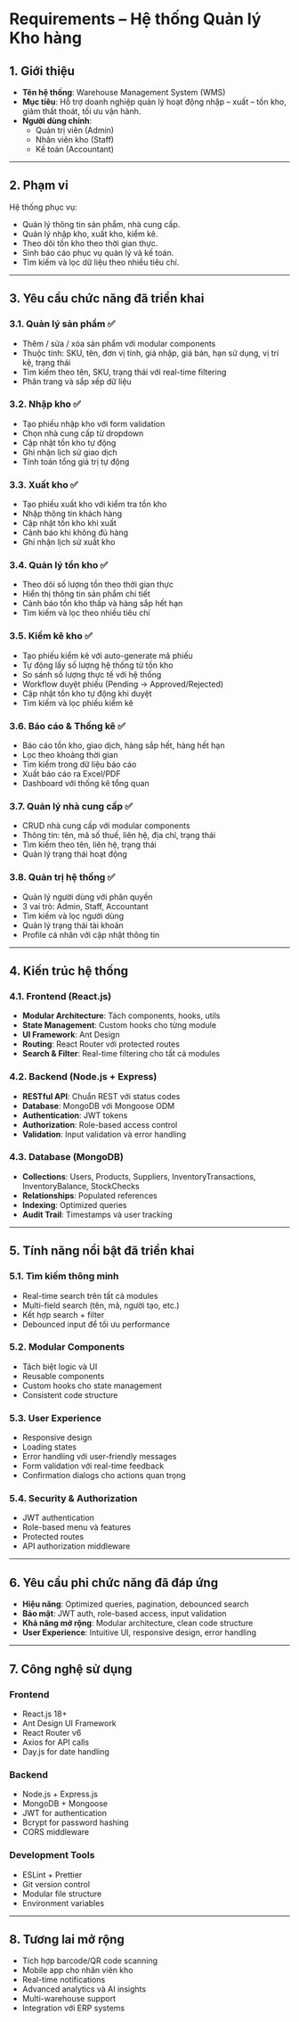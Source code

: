 # Requirements – Hệ thống Quản lý Kho hàng

## 1. Giới thiệu
- **Tên hệ thống**: Warehouse Management System (WMS)  
- **Mục tiêu**: Hỗ trợ doanh nghiệp quản lý hoạt động nhập – xuất – tồn kho, giảm thất thoát, tối ưu vận hành.  
- **Người dùng chính**:
  - Quản trị viên (Admin)
  - Nhân viên kho (Staff)
  - Kế toán (Accountant)

---

## 2. Phạm vi
Hệ thống phục vụ:
- Quản lý thông tin sản phẩm, nhà cung cấp.
- Quản lý nhập kho, xuất kho, kiểm kê.
- Theo dõi tồn kho theo thời gian thực.
- Sinh báo cáo phục vụ quản lý và kế toán.
- Tìm kiếm và lọc dữ liệu theo nhiều tiêu chí.

---

## 3. Yêu cầu chức năng đã triển khai

### 3.1. Quản lý sản phẩm ✅
- Thêm / sửa / xóa sản phẩm với modular components
- Thuộc tính: SKU, tên, đơn vị tính, giá nhập, giá bán, hạn sử dụng, vị trí kệ, trạng thái
- Tìm kiếm theo tên, SKU, trạng thái với real-time filtering
- Phân trang và sắp xếp dữ liệu

### 3.2. Nhập kho ✅
- Tạo phiếu nhập kho với form validation
- Chọn nhà cung cấp từ dropdown
- Cập nhật tồn kho tự động
- Ghi nhận lịch sử giao dịch
- Tính toán tổng giá trị tự động

### 3.3. Xuất kho ✅
- Tạo phiếu xuất kho với kiểm tra tồn kho
- Nhập thông tin khách hàng
- Cập nhật tồn kho khi xuất
- Cảnh báo khi không đủ hàng
- Ghi nhận lịch sử xuất kho

### 3.4. Quản lý tồn kho ✅
- Theo dõi số lượng tồn theo thời gian thực
- Hiển thị thông tin sản phẩm chi tiết
- Cảnh báo tồn kho thấp và hàng sắp hết hạn
- Tìm kiếm và lọc theo nhiều tiêu chí

### 3.5. Kiểm kê kho ✅
- Tạo phiếu kiểm kê với auto-generate mã phiếu
- Tự động lấy số lượng hệ thống từ tồn kho
- So sánh số lượng thực tế với hệ thống
- Workflow duyệt phiếu (Pending → Approved/Rejected)
- Cập nhật tồn kho tự động khi duyệt
- Tìm kiếm và lọc phiếu kiểm kê

### 3.6. Báo cáo & Thống kê ✅
- Báo cáo tồn kho, giao dịch, hàng sắp hết, hàng hết hạn
- Lọc theo khoảng thời gian
- Tìm kiếm trong dữ liệu báo cáo
- Xuất báo cáo ra Excel/PDF
- Dashboard với thống kê tổng quan

### 3.7. Quản lý nhà cung cấp ✅
- CRUD nhà cung cấp với modular components
- Thông tin: tên, mã số thuế, liên hệ, địa chỉ, trạng thái
- Tìm kiếm theo tên, liên hệ, trạng thái
- Quản lý trạng thái hoạt động

### 3.8. Quản trị hệ thống ✅
- Quản lý người dùng với phân quyền
- 3 vai trò: Admin, Staff, Accountant
- Tìm kiếm và lọc người dùng
- Quản lý trạng thái tài khoản
- Profile cá nhân với cập nhật thông tin

---

## 4. Kiến trúc hệ thống

### 4.1. Frontend (React.js)
- **Modular Architecture**: Tách components, hooks, utils
- **State Management**: Custom hooks cho từng module
- **UI Framework**: Ant Design
- **Routing**: React Router với protected routes
- **Search & Filter**: Real-time filtering cho tất cả modules

### 4.2. Backend (Node.js + Express)
- **RESTful API**: Chuẩn REST với status codes
- **Database**: MongoDB với Mongoose ODM
- **Authentication**: JWT tokens
- **Authorization**: Role-based access control
- **Validation**: Input validation và error handling

### 4.3. Database (MongoDB)
- **Collections**: Users, Products, Suppliers, InventoryTransactions, InventoryBalance, StockChecks
- **Relationships**: Populated references
- **Indexing**: Optimized queries
- **Audit Trail**: Timestamps và user tracking

---

## 5. Tính năng nổi bật đã triển khai

### 5.1. Tìm kiếm thông minh
- Real-time search trên tất cả modules
- Multi-field search (tên, mã, người tạo, etc.)
- Kết hợp search + filter
- Debounced input để tối ưu performance

### 5.2. Modular Components
- Tách biệt logic và UI
- Reusable components
- Custom hooks cho state management
- Consistent code structure

### 5.3. User Experience
- Responsive design
- Loading states
- Error handling với user-friendly messages
- Form validation với real-time feedback
- Confirmation dialogs cho actions quan trọng

### 5.4. Security & Authorization
- JWT authentication
- Role-based menu và features
- Protected routes
- API authorization middleware

---

## 6. Yêu cầu phi chức năng đã đáp ứng
- **Hiệu năng**: Optimized queries, pagination, debounced search
- **Bảo mật**: JWT auth, role-based access, input validation
- **Khả năng mở rộng**: Modular architecture, clean code structure
- **User Experience**: Intuitive UI, responsive design, error handling

---

## 7. Công nghệ sử dụng

### Frontend
- React.js 18+
- Ant Design UI Framework
- React Router v6
- Axios for API calls
- Day.js for date handling

### Backend
- Node.js + Express.js
- MongoDB + Mongoose
- JWT for authentication
- Bcrypt for password hashing
- CORS middleware

### Development Tools
- ESLint + Prettier
- Git version control
- Modular file structure
- Environment variables

---

## 8. Tương lai mở rộng
- Tích hợp barcode/QR code scanning
- Mobile app cho nhân viên kho
- Real-time notifications
- Advanced analytics và AI insights
- Multi-warehouse support
- Integration với ERP systems